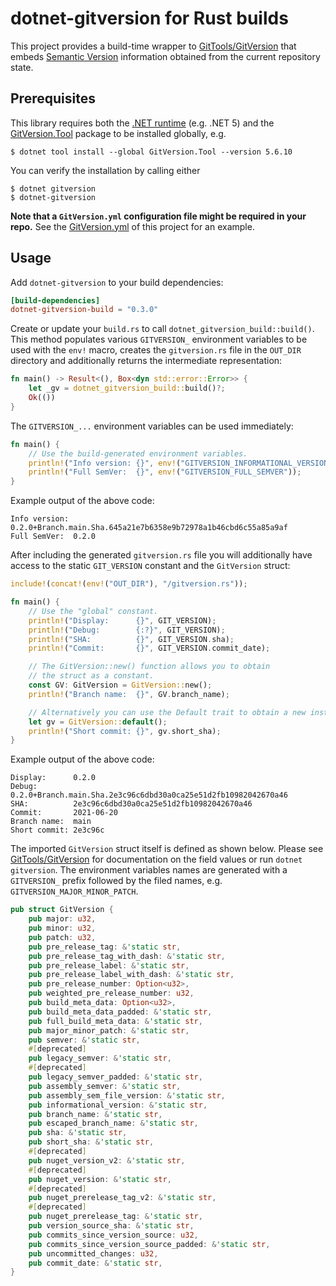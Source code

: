 # dotnet-gitversion for Rust builds

This project provides a build-time wrapper to [GitTools/GitVersion]
that embeds [Semantic Version] information obtained
from the current repository state.

## Prerequisites

This library requires both the [.NET runtime] (e.g. .NET 5)
and the [GitVersion.Tool] package to be installed globally, e.g.

```console
$ dotnet tool install --global GitVersion.Tool --version 5.6.10
```

You can verify the installation by calling either

```console
$ dotnet gitversion
$ dotnet-gitversion
```

**Note that a `GitVersion.yml` configuration file might be required in your repo.**
See the [GitVersion.yml](GitVersion.yml) of this project for an example.

## Usage

Add `dotnet-gitversion` to your build dependencies:

```toml
[build-dependencies]
dotnet-gitversion-build = "0.3.0"
```

Create or update your `build.rs` to call `dotnet_gitversion_build::build()`.
This method populates various `GITVERSION_` environment variables to be used with the `env!` macro,
creates the `gitversion.rs` file in the `OUT_DIR` directory 
and additionally returns the intermediate representation:

```rust
fn main() -> Result<(), Box<dyn std::error::Error>> {
    let _gv = dotnet_gitversion_build::build()?;
    Ok(())
}
```

The `GITVERSION_...` environment variables can be used immediately:

```rust
fn main() {
    // Use the build-generated environment variables.
    println!("Info version: {}", env!("GITVERSION_INFORMATIONAL_VERSION"));
    println!("Full SemVer:  {}", env!("GITVERSION_FULL_SEMVER"));
}
```

Example output of the above code:

```text
Info version: 0.2.0+Branch.main.Sha.645a21e7b6358e9b72978a1b46cbd6c55a85a9af
Full SemVer:  0.2.0
```

After including the generated `gitversion.rs` file you will additionally have access
to the static `GIT_VERSION` constant and the `GitVersion` struct:

```rust
include!(concat!(env!("OUT_DIR"), "/gitversion.rs"));

fn main() {
    // Use the "global" constant.
    println!("Display:      {}", GIT_VERSION);
    println!("Debug:        {:?}", GIT_VERSION);
    println!("SHA:          {}", GIT_VERSION.sha);
    println!("Commit:       {}", GIT_VERSION.commit_date);

    // The GitVersion::new() function allows you to obtain
    // the struct as a constant.
    const GV: GitVersion = GitVersion::new();
    println!("Branch name:  {}", GV.branch_name);

    // Alternatively you can use the Default trait to obtain a new instance.
    let gv = GitVersion::default();
    println!("Short commit: {}", gv.short_sha);
}
```

Example output of the above code:

```text
Display:      0.2.0
Debug:        0.2.0+Branch.main.Sha.2e3c96c6dbd30a0ca25e51d2fb10982042670a46
SHA:          2e3c96c6dbd30a0ca25e51d2fb10982042670a46
Commit:       2021-06-20
Branch name:  main
Short commit: 2e3c96c
```

The imported `GitVersion` struct itself is defined as shown below. Please
see [GitTools/GitVersion](https://github.com/GitTools/GitVersion) for
documentation on the field values or run `dotnet gitversion`.
The environment variables names are generated with a `GITVERSION_` prefix followed
by the filed names, e.g. `GITVERSION_MAJOR_MINOR_PATCH`.

```rust
pub struct GitVersion {
    pub major: u32,
    pub minor: u32,
    pub patch: u32,
    pub pre_release_tag: &'static str,
    pub pre_release_tag_with_dash: &'static str,
    pub pre_release_label: &'static str,
    pub pre_release_label_with_dash: &'static str,
    pub pre_release_number: Option<u32>,
    pub weighted_pre_release_number: u32,
    pub build_meta_data: Option<u32>,
    pub build_meta_data_padded: &'static str,
    pub full_build_meta_data: &'static str,
    pub major_minor_patch: &'static str,
    pub semver: &'static str,
    #[deprecated]
    pub legacy_semver: &'static str,
    #[deprecated]
    pub legacy_semver_padded: &'static str,
    pub assembly_semver: &'static str,
    pub assembly_sem_file_version: &'static str,
    pub informational_version: &'static str,
    pub branch_name: &'static str,
    pub escaped_branch_name: &'static str,
    pub sha: &'static str,
    pub short_sha: &'static str,
    #[deprecated]
    pub nuget_version_v2: &'static str,
    #[deprecated]
    pub nuget_version: &'static str,
    #[deprecated]
    pub nuget_prerelease_tag_v2: &'static str,
    #[deprecated]
    pub nuget_prerelease_tag: &'static str,
    pub version_source_sha: &'static str,
    pub commits_since_version_source: u32,
    pub commits_since_version_source_padded: &'static str,
    pub uncommitted_changes: u32,
    pub commit_date: &'static str,
}
```

[GitTools/GitVersion]: https://github.com/GitTools/GitVersion
[Semantic Version]: http://semver.org/
[GitVersion.Tool]: https://www.nuget.org/packages/GitVersion.Tool/
[.NET runtime]: https://dot.net/
